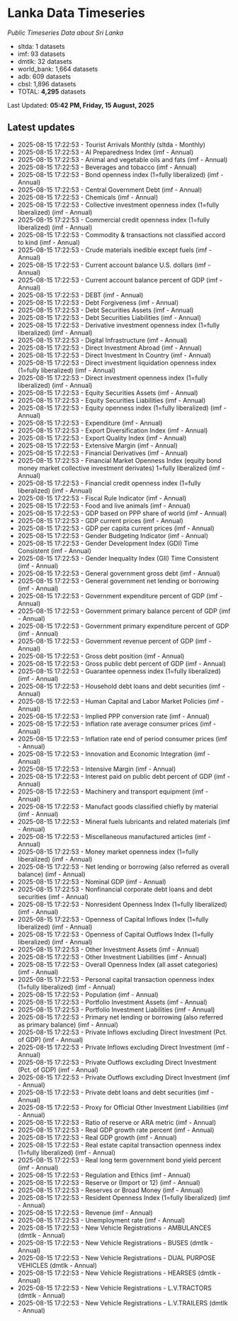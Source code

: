 # Lanka Data Timeseries
*Public Timeseries Data about Sri Lanka*

* sltda: 1 datasets
* imf: 93 datasets
* dmtlk: 32 datasets
* world_bank: 1,664 datasets
* adb: 609 datasets
* cbsl: 1,896 datasets
* TOTAL: **4,295** datasets

Last Updated: **05:42 PM, Friday, 15 August, 2025**

## Latest updates

* 2025-08-15 17:22:53 - Tourist Arrivals Monthly (sltda - Monthly)
* 2025-08-15 17:22:53 - AI Preparedness Index (imf - Annual)
* 2025-08-15 17:22:53 - Animal and vegetable oils and fats (imf - Annual)
* 2025-08-15 17:22:53 - Beverages and tobacco (imf - Annual)
* 2025-08-15 17:22:53 - Bond openness index (1=fully liberalized) (imf - Annual)
* 2025-08-15 17:22:53 - Central Government Debt (imf - Annual)
* 2025-08-15 17:22:53 - Chemicals (imf - Annual)
* 2025-08-15 17:22:53 - Collective investment openness index (1=fully liberalized) (imf - Annual)
* 2025-08-15 17:22:53 - Commercial credit openness index (1=fully liberalized) (imf - Annual)
* 2025-08-15 17:22:53 - Commodity & transactions not classified accord to kind (imf - Annual)
* 2025-08-15 17:22:53 - Crude materials inedible except fuels (imf - Annual)
* 2025-08-15 17:22:53 - Current account balance U.S. dollars (imf - Annual)
* 2025-08-15 17:22:53 - Current account balance percent of GDP (imf - Annual)
* 2025-08-15 17:22:53 - DEBT (imf - Annual)
* 2025-08-15 17:22:53 - Debt Forgiveness (imf - Annual)
* 2025-08-15 17:22:53 - Debt Securities Assets (imf - Annual)
* 2025-08-15 17:22:53 - Debt Securities Liabilities (imf - Annual)
* 2025-08-15 17:22:53 - Derivative investment openness index (1=fully liberalized) (imf - Annual)
* 2025-08-15 17:22:53 - Digital Infrastructure (imf - Annual)
* 2025-08-15 17:22:53 - Direct Investment Abroad (imf - Annual)
* 2025-08-15 17:22:53 - Direct Investment In Country (imf - Annual)
* 2025-08-15 17:22:53 - Direct investment liquidation openness index (1=fully liberalized) (imf - Annual)
* 2025-08-15 17:22:53 - Direct investment openness index (1=fully liberalized) (imf - Annual)
* 2025-08-15 17:22:53 - Equity Securities Assets (imf - Annual)
* 2025-08-15 17:22:53 - Equity Securities Liabilities (imf - Annual)
* 2025-08-15 17:22:53 - Equity openness index (1=fully liberalized) (imf - Annual)
* 2025-08-15 17:22:53 - Expenditure (imf - Annual)
* 2025-08-15 17:22:53 - Export Diversification Index (imf - Annual)
* 2025-08-15 17:22:53 - Export Quality Index (imf - Annual)
* 2025-08-15 17:22:53 - Extensive Margin (imf - Annual)
* 2025-08-15 17:22:53 - Financial Derivatives (imf - Annual)
* 2025-08-15 17:22:53 - Financial Market Openness Index (equity bond money market collective investment derivates) 1=fully liberalized (imf - Annual)
* 2025-08-15 17:22:53 - Financial credit openness index (1=fully liberalized) (imf - Annual)
* 2025-08-15 17:22:53 - Fiscal Rule Indicator (imf - Annual)
* 2025-08-15 17:22:53 - Food and live animals (imf - Annual)
* 2025-08-15 17:22:53 - GDP based on PPP share of world (imf - Annual)
* 2025-08-15 17:22:53 - GDP current prices (imf - Annual)
* 2025-08-15 17:22:53 - GDP per capita current prices (imf - Annual)
* 2025-08-15 17:22:53 - Gender Budgeting Indicator (imf - Annual)
* 2025-08-15 17:22:53 - Gender Development Index (GDI) Time Consistent (imf - Annual)
* 2025-08-15 17:22:53 - Gender Inequality Index (GII) Time Consistent (imf - Annual)
* 2025-08-15 17:22:53 - General government gross debt (imf - Annual)
* 2025-08-15 17:22:53 - General government net lending or borrowing (imf - Annual)
* 2025-08-15 17:22:53 - Government expenditure percent of GDP (imf - Annual)
* 2025-08-15 17:22:53 - Government primary balance percent of GDP (imf - Annual)
* 2025-08-15 17:22:53 - Government primary expenditure percent of GDP (imf - Annual)
* 2025-08-15 17:22:53 - Government revenue percent of GDP (imf - Annual)
* 2025-08-15 17:22:53 - Gross debt position (imf - Annual)
* 2025-08-15 17:22:53 - Gross public debt percent of GDP (imf - Annual)
* 2025-08-15 17:22:53 - Guarantee openness index (1=fully liberalized) (imf - Annual)
* 2025-08-15 17:22:53 - Household debt loans and debt securities (imf - Annual)
* 2025-08-15 17:22:53 - Human Capital and Labor Market Policies (imf - Annual)
* 2025-08-15 17:22:53 - Implied PPP conversion rate (imf - Annual)
* 2025-08-15 17:22:53 - Inflation rate average consumer prices (imf - Annual)
* 2025-08-15 17:22:53 - Inflation rate end of period consumer prices (imf - Annual)
* 2025-08-15 17:22:53 - Innovation and Economic Integration (imf - Annual)
* 2025-08-15 17:22:53 - Intensive Margin (imf - Annual)
* 2025-08-15 17:22:53 - Interest paid on public debt percent of GDP (imf - Annual)
* 2025-08-15 17:22:53 - Machinery and transport equipment (imf - Annual)
* 2025-08-15 17:22:53 - Manufact goods classified chiefly by material (imf - Annual)
* 2025-08-15 17:22:53 - Mineral fuels lubricants and related materials (imf - Annual)
* 2025-08-15 17:22:53 - Miscellaneous manufactured articles (imf - Annual)
* 2025-08-15 17:22:53 - Money market openness index (1=fully liberalized) (imf - Annual)
* 2025-08-15 17:22:53 - Net lending or borrowing (also referred as overall balance) (imf - Annual)
* 2025-08-15 17:22:53 - Nominal GDP (imf - Annual)
* 2025-08-15 17:22:53 - Nonfinancial corporate debt loans and debt securities (imf - Annual)
* 2025-08-15 17:22:53 - Nonresident Openness Index (1=fully liberalized) (imf - Annual)
* 2025-08-15 17:22:53 - Openness of Capital Inflows Index (1=fully liberalized) (imf - Annual)
* 2025-08-15 17:22:53 - Openness of Capital Outflows Index (1=fully liberalized) (imf - Annual)
* 2025-08-15 17:22:53 - Other Investment Assets (imf - Annual)
* 2025-08-15 17:22:53 - Other Investment Liabilities (imf - Annual)
* 2025-08-15 17:22:53 - Overall Openness Index (all asset categories) (imf - Annual)
* 2025-08-15 17:22:53 - Personal capital transaction openness index (1=fully liberalized) (imf - Annual)
* 2025-08-15 17:22:53 - Population (imf - Annual)
* 2025-08-15 17:22:53 - Portfolio Investment Assets (imf - Annual)
* 2025-08-15 17:22:53 - Portfolio Investment Liabilities (imf - Annual)
* 2025-08-15 17:22:53 - Primary net lending or borrowing (also referred as primary balance) (imf - Annual)
* 2025-08-15 17:22:53 - Private Inflows excluding Direct Investment (Pct. of GDP) (imf - Annual)
* 2025-08-15 17:22:53 - Private Inflows excluding Direct Investment (imf - Annual)
* 2025-08-15 17:22:53 - Private Outflows excluding Direct Investment (Pct. of GDP) (imf - Annual)
* 2025-08-15 17:22:53 - Private Outflows excluding Direct Investment (imf - Annual)
* 2025-08-15 17:22:53 - Private debt loans and debt securities (imf - Annual)
* 2025-08-15 17:22:53 - Proxy for Official Other Investment Liabilities (imf - Annual)
* 2025-08-15 17:22:53 - Ratio of reserve or ARA metric (imf - Annual)
* 2025-08-15 17:22:53 - Real GDP growth rate percent (imf - Annual)
* 2025-08-15 17:22:53 - Real GDP growth (imf - Annual)
* 2025-08-15 17:22:53 - Real estate capital transaction openness index (1=fully liberalized) (imf - Annual)
* 2025-08-15 17:22:53 - Real long term government bond yield percent (imf - Annual)
* 2025-08-15 17:22:53 - Regulation and Ethics (imf - Annual)
* 2025-08-15 17:22:53 - Reserve or (Import or 12) (imf - Annual)
* 2025-08-15 17:22:53 - Reserves or Broad Money (imf - Annual)
* 2025-08-15 17:22:53 - Resident Openness Index (1=fully liberalized) (imf - Annual)
* 2025-08-15 17:22:53 - Revenue (imf - Annual)
* 2025-08-15 17:22:53 - Unemployment rate (imf - Annual)
* 2025-08-15 17:22:53 - New Vehicle Registrations - AMBULANCES (dmtlk - Annual)
* 2025-08-15 17:22:53 - New Vehicle Registrations - BUSES (dmtlk - Annual)
* 2025-08-15 17:22:53 - New Vehicle Registrations - DUAL PURPOSE VEHICLES (dmtlk - Annual)
* 2025-08-15 17:22:53 - New Vehicle Registrations - HEARSES (dmtlk - Annual)
* 2025-08-15 17:22:53 - New Vehicle Registrations - L.V.TRACTORS (dmtlk - Annual)
* 2025-08-15 17:22:53 - New Vehicle Registrations - L.V.TRAILERS (dmtlk - Annual)